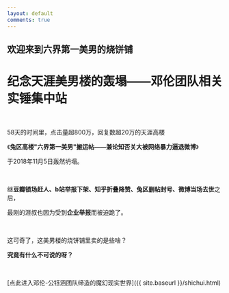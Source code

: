 ```yaml
---
layout: default
comments: true
---
```


## 欢迎来到六界第一美男的烧饼铺

# 纪念天涯美男楼的轰塌——邓伦团队相关实锤集中站

&nbsp;

58天的时间里，点击量超800万，回复数超20万的天涯高楼

《**兔区高楼"六界第一美男"搬运帖——兼论知否关大被网络暴力逼退微博**》

于2018年11月5日轰然坍塌。  

&nbsp;

继**豆瓣锁场赶人、b站举报下架、知乎折叠降赞、兔区删帖封号、微博当场去世**之后，

最刚的涯叔也因为受到**企业举报**而被迫跪了。  

&nbsp;

这可奇了，这美男楼的烧饼铺里卖的是些啥？    

**究竟有什么不可说的呀？**

&nbsp;

[点此进入邓伦-公钰涵团队缔造的魔幻现实世界]({{ site.baseurl }}/shichui.html)



